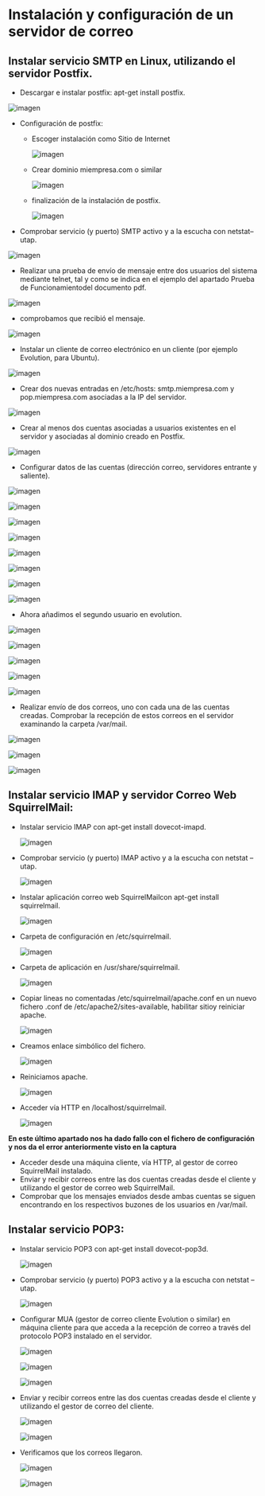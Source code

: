 # Instalación y configuración de un servidor de correo

## Instalar servicio SMTP en Linux, utilizando el servidor Postfix.

  * Descargar e instalar postfix: apt-get install postfix.

  ![imagen](imagen/0.PNG)

  * Configuración de postfix:
    * Escoger instalación como Sitio de Internet

      ![imagen](imagen/1.PNG)

    * Crear dominio miempresa.com o similar

      ![imagen](imagen/2.PNG)

    * finalización de la instalación de postfix.

      ![imagen](imagen/3.PNG)

  * Comprobar servicio (y puerto) SMTP activo y a la escucha con netstat–utap.

  ![imagen](imagen/4.PNG)

  * Realizar  una  prueba  de  envío  de  mensaje  entre  dos  usuarios  del  sistema  mediante telnet,  tal  y  como  se  indica  en  el  ejemplo  del  apartado Prueba  de  Funcionamientodel documento pdf.

  ![imagen](imagen/5.PNG)

  * comprobamos que recibió el mensaje.

  ![imagen](imagen/6.PNG)

  * Instalar  un  cliente  de  correo  electrónico  en  un  cliente  (por  ejemplo Evolution,  para Ubuntu).

  ![imagen](imagen/7.PNG)

  * Crear  dos  nuevas  entradas  en  /etc/hosts:  smtp.miempresa.com  y  pop.miempresa.com asociadas a la IP del servidor.

  ![imagen](imagen/8.1.PNG)

  * Crear al menos dos cuentas asociadas a usuarios existentes en el servidor y asociadas al dominio creado en Postfix.

  ![imagen](imagen/8.1.PNG)

  * Configurar datos de las cuentas (dirección correo, servidores entrante y saliente).

  ![imagen](imagen/9.PNG)

  ![imagen](imagen/10.PNG)

  ![imagen](imagen/11.PNG)

  ![imagen](imagen/12.PNG)

  ![imagen](imagen/13.PNG)

  ![imagen](imagen/14.PNG)

  ![imagen](imagen/15.PNG)

  ![imagen](imagen/16.PNG)

  * Ahora añadimos el segundo usuario en evolution.

  ![imagen](imagen/17.PNG)

  ![imagen](imagen/18.PNG)

  ![imagen](imagen/19.PNG)

  ![imagen](imagen/20.PNG)

  ![imagen](imagen/21.PNG)

  * Realizar  envío  de  dos  correos,  uno  con  cada  una  de  las  cuentas  creadas.  Comprobar  la recepción de estos correos en el servidor examinando la carpeta /var/mail.

  ![imagen](imagen/23.PNG)

  ![imagen](imagen/24.PNG)

  ![imagen](imagen/25.PNG)

## Instalar servicio IMAP y servidor Correo Web SquirrelMail:

* Instalar servicio IMAP con apt-get install dovecot-imapd.

  ![imagen](imagen/30.PNG)

* Comprobar servicio (y puerto) IMAP activo y a la escucha con netstat –utap.

  ![imagen](imagen/31.PNG)

* Instalar aplicación correo web SquirrelMailcon apt-get install squirrelmail.

  ![imagen](imagen/32.PNG)

* Carpeta de configuración en /etc/squirrelmail.

  ![imagen](imagen/33.PNG)

* Carpeta de aplicación en /usr/share/squirrelmail.

  ![imagen](imagen/34.PNG)

* Copiar lineas no comentadas /etc/squirrelmail/apache.conf en un nuevo fichero .conf de /etc/apache2/sites-available, habilitar sitioy reiniciar apache.

  ![imagen](imagen/35.PNG)

* Creamos enlace simbólico del fichero.

  ![imagen](imagen/36.PNG)

* Reiniciamos apache.

  ![imagen](imagen/37.PNG)

* Acceder vía HTTP en /localhost/squirrelmail.

  ![imagen](imagen/38.PNG)

**En este último apartado nos ha dado fallo con el fichero de configuración y nos da el error anteriormente visto en la captura**

* Acceder desde una máquina cliente, vía HTTP, al gestor de correo SquirrelMail instalado.
* Enviar  y  recibir  correos  entre  las  dos  cuentas  creadas  desde  el  cliente  y  utilizando  el gestor de correo web SquirrelMail.
* Comprobar que los mensajes enviados desde ambas cuentas se siguen encontrando en los respectivos buzones de los usuarios en /var/mail.

## Instalar servicio POP3:

* Instalar servicio POP3 con apt-get install dovecot-pop3d.

  ![imagen](imagen/40.PNG)

* Comprobar servicio (y puerto) POP3 activo y a la escucha con netstat –utap.

  ![imagen](imagen/41.PNG)

* Configurar  MUA  (gestor  de  correo  cliente  Evolution  o  similar)  en  máquina  cliente  para que  acceda  a  la  recepción  de  correo  a  través  del  protocolo  POP3  instalado  en  el servidor.

  ![imagen](imagen/42.PNG)

  ![imagen](imagen/43.PNG)

  ![imagen](imagen/44.PNG)

* Enviar  y  recibir  correos  entre  las  dos  cuentas  creadas  desde  el  cliente  y  utilizando  el gestor de correo del cliente.

  ![imagen](imagen/45.PNG)

  ![imagen](imagen/46.PNG)

* Verificamos que los correos llegaron.

  ![imagen](imagen/47.PNG)

  ![imagen](imagen/48.PNG)
